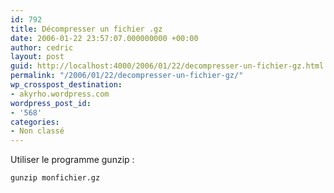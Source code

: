 ```yaml
---
id: 792
title: Décompresser un fichier .gz
date: 2006-01-22 23:57:07.000000000 +00:00
author: cedric
layout: post
guid: http://localhost:4000/2006/01/22/decompresser-un-fichier-gz.html
permalink: "/2006/01/22/decompresser-un-fichier-gz/"
wp_crosspost_destination:
- akyrho.wordpress.com
wordpress_post_id:
- '568'
categories:
- Non classé
---
```

Utiliser le programme gunzip :

<code class="highlighter-rouge">gunzip monfichier.gz</code>